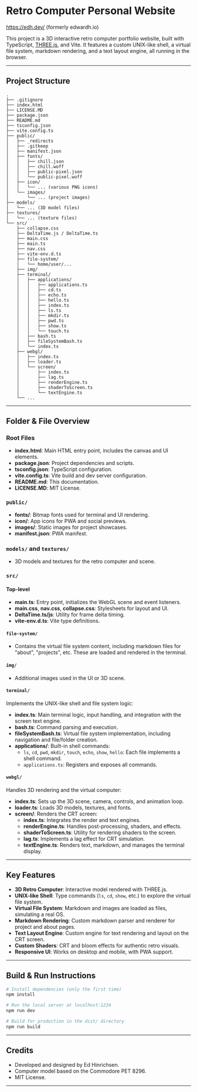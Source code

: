 # Retro Computer Personal Website

https://edh.dev/ (formerly edwardh.io)

This project is a 3D interactive retro computer portfolio website, built with TypeScript, [THREE.js](https://threejs.org/), and Vite. It features a custom UNIX-like shell, a virtual file system, markdown rendering, and a text layout engine, all running in the browser.

---

## Project Structure

```
.
├── .gitignore
├── index.html
├── LICENSE.MD
├── package.json
├── README.md
├── tsconfig.json
├── vite.config.ts
├── public/
│   ├── _redirects
│   ├── .gitkeep
│   ├── manifest.json
│   ├── fonts/
│   │   ├── chill.json
│   │   ├── chill.woff
│   │   ├── public-pixel.json
│   │   └── public-pixel.woff
│   ├── icon/
│   │   └── ... (various PNG icons)
│   └── images/
│       └── ... (project images)
├── models/
│   └── ... (3D model files)
├── textures/
│   └── ... (texture files)
└── src/
    ├── collapse.css
    ├── DeltaTime.js / DeltaTime.ts
    ├── main.css
    ├── main.ts
    ├── nav.css
    ├── vite-env.d.ts
    ├── file-system/
    │   └── home/user/...
    ├── img/
    ├── terminal/
    │   ├── applications/
    │   │   ├── applications.ts
    │   │   ├── cd.ts
    │   │   ├── echo.ts
    │   │   ├── hello.ts
    │   │   ├── index.ts
    │   │   ├── ls.ts
    │   │   ├── mkdir.ts
    │   │   ├── pwd.ts
    │   │   ├── show.ts
    │   │   └── touch.ts
    │   ├── bash.ts
    │   ├── fileSystemBash.ts
    │   └── index.ts
    ├── webgl/
    │   ├── index.ts
    │   ├── loader.ts
    │   └── screen/
    │       ├── index.ts
    │       ├── lag.ts
    │       ├── renderEngine.ts
    │       ├── shaderToScreen.ts
    │       └── textEngine.ts
    └── ...
```

---

## Folder & File Overview

### Root Files

- **index.html**: Main HTML entry point, includes the canvas and UI elements.
- **package.json**: Project dependencies and scripts.
- **tsconfig.json**: TypeScript configuration.
- **vite.config.ts**: Vite build and dev server configuration.
- **README.md**: This documentation.
- **LICENSE.MD**: MIT License.

### `public/`

- **fonts/**: Bitmap fonts used for terminal and UI rendering.
- **icon/**: App icons for PWA and social previews.
- **images/**: Static images for project showcases.
- **manifest.json**: PWA manifest.

### `models/` and `textures/`

- 3D models and textures for the retro computer and scene.

### `src/`

#### Top-level

- **main.ts**: Entry point, initializes the WebGL scene and event listeners.
- **main.css**, **nav.css**, **collapse.css**: Stylesheets for layout and UI.
- **DeltaTime.ts/js**: Utility for frame delta timing.
- **vite-env.d.ts**: Vite type definitions.

#### `file-system/`

- Contains the virtual file system content, including markdown files for "about", "projects", etc. These are loaded and rendered in the terminal.

#### `img/`

- Additional images used in the UI or 3D scene.

#### `terminal/`

Implements the UNIX-like shell and file system logic:

- **index.ts**: Main terminal logic, input handling, and integration with the screen text engine.
- **bash.ts**: Command parsing and execution.
- **fileSystemBash.ts**: Virtual file system implementation, including navigation and file/folder creation.
- **applications/**: Built-in shell commands:
  - `ls`, `cd`, `pwd`, `mkdir`, `touch`, `echo`, `show`, `hello`: Each file implements a shell command.
  - `applications.ts`: Registers and exposes all commands.

#### `webgl/`

Handles 3D rendering and the virtual computer:

- **index.ts**: Sets up the 3D scene, camera, controls, and animation loop.
- **loader.ts**: Loads 3D models, textures, and fonts.
- **screen/**: Renders the CRT screen:
  - **index.ts**: Integrates the render and text engines.
  - **renderEngine.ts**: Handles post-processing, shaders, and effects.
  - **shaderToScreen.ts**: Utility for rendering shaders to the screen.
  - **lag.ts**: Implements a lag effect for CRT simulation.
  - **textEngine.ts**: Renders text, markdown, and manages the terminal display.

---

## Key Features

- **3D Retro Computer**: Interactive model rendered with THREE.js.
- **UNIX-like Shell**: Type commands (`ls`, `cd`, `show`, etc.) to explore the virtual file system.
- **Virtual File System**: Markdown and images are loaded as files, simulating a real OS.
- **Markdown Rendering**: Custom markdown parser and renderer for project and about pages.
- **Text Layout Engine**: Custom engine for text rendering and layout on the CRT screen.
- **Custom Shaders**: CRT and bloom effects for authentic retro visuals.
- **Responsive UI**: Works on desktop and mobile, with PWA support.

---

## Build & Run Instructions

```bash
# Install dependencies (only the first time)
npm install

# Run the local server at localhost:1234
npm run dev

# Build for production in the dist/ directory
npm run build
```

---

## Credits

- Developed and designed by Ed Hinrichsen.
- Computer model based on the Commodore PET 8296.
- MIT License.

---

